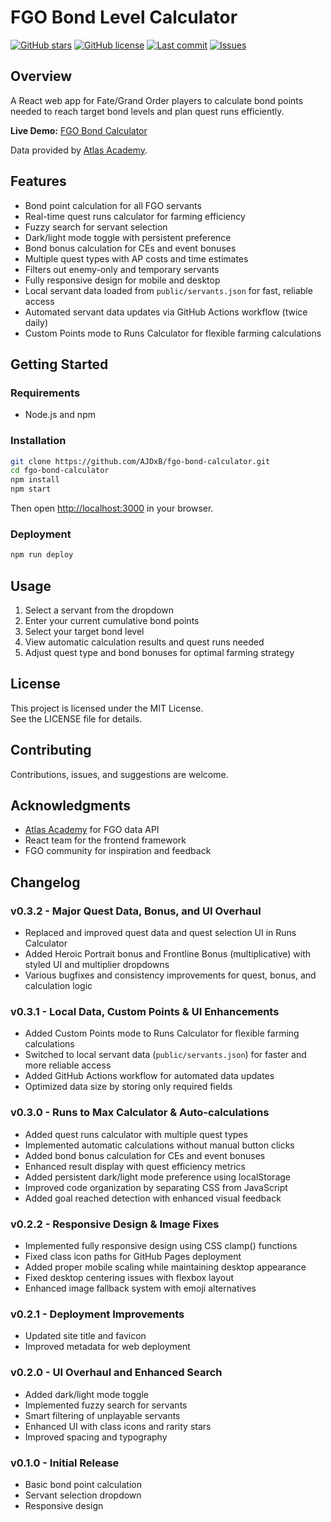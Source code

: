 # FGO Bond Level Calculator

[![GitHub stars](https://img.shields.io/github/stars/AJDxB/fgo-bond-calculator?style=flat-square)](https://github.com/AJDxB/fgo-bond-calculator/stargazers)
[![GitHub license](https://img.shields.io/github/license/AJDxB/fgo-bond-calculator?style=flat-square)](https://github.com/AJDxB/fgo-bond-calculator/blob/main/LICENSE)
[![Last commit](https://img.shields.io/github/last-commit/AJDxB/fgo-bond-calculator?style=flat-square)](https://github.com/AJDxB/fgo-bond-calculator/commits/main)
[![Issues](https://img.shields.io/github/issues/AJDxB/fgo-bond-calculator?style=flat-square)](https://github.com/AJDxB/fgo-bond-calculator/issues)

## Overview

A React web app for Fate/Grand Order players to calculate bond points needed to reach target bond levels and plan quest runs efficiently.

**Live Demo:** [FGO Bond Calculator](https://ajdxb.github.io/fgo-bond-calculator)

Data provided by [Atlas Academy](https://atlasacademy.io/).

## Features

- Bond point calculation for all FGO servants
- Real-time quest runs calculator for farming efficiency
- Fuzzy search for servant selection
- Dark/light mode toggle with persistent preference
- Bond bonus calculation for CEs and event bonuses
- Multiple quest types with AP costs and time estimates
- Filters out enemy-only and temporary servants
- Fully responsive design for mobile and desktop
- Local servant data loaded from `public/servants.json` for fast, reliable access
- Automated servant data updates via GitHub Actions workflow (twice daily)
- Custom Points mode to Runs Calculator for flexible farming calculations

## Getting Started

### Requirements

- Node.js and npm

### Installation

```bash
git clone https://github.com/AJDxB/fgo-bond-calculator.git
cd fgo-bond-calculator
npm install
npm start
```

Then open [http://localhost:3000](http://localhost:3000) in your browser.

### Deployment

```bash
npm run deploy
```

## Usage

1. Select a servant from the dropdown
2. Enter your current cumulative bond points
3. Select your target bond level
4. View automatic calculation results and quest runs needed
5. Adjust quest type and bond bonuses for optimal farming strategy

## License

This project is licensed under the MIT License.  
See the LICENSE file for details.

## Contributing

Contributions, issues, and suggestions are welcome.

## Acknowledgments

- [Atlas Academy](https://atlasacademy.io/) for FGO data API
- React team for the frontend framework
- FGO community for inspiration and feedback

## Changelog

### v0.3.2 - Major Quest Data, Bonus, and UI Overhaul
- Replaced and improved quest data and quest selection UI in Runs Calculator
- Added Heroic Portrait bonus and Frontline Bonus (multiplicative) with styled UI and multiplier dropdowns
- Various bugfixes and consistency improvements for quest, bonus, and calculation logic

### v0.3.1 - Local Data, Custom Points & UI Enhancements
- Added Custom Points mode to Runs Calculator for flexible farming calculations
- Switched to local servant data (`public/servants.json`) for faster and more reliable access
- Added GitHub Actions workflow for automated data updates
- Optimized data size by storing only required fields

### v0.3.0 - Runs to Max Calculator & Auto-calculations
- Added quest runs calculator with multiple quest types
- Implemented automatic calculations without manual button clicks
- Added bond bonus calculation for CEs and event bonuses
- Enhanced result display with quest efficiency metrics
- Added persistent dark/light mode preference using localStorage
- Improved code organization by separating CSS from JavaScript
- Added goal reached detection with enhanced visual feedback

### v0.2.2 - Responsive Design & Image Fixes
- Implemented fully responsive design using CSS clamp() functions
- Fixed class icon paths for GitHub Pages deployment
- Added proper mobile scaling while maintaining desktop appearance
- Fixed desktop centering issues with flexbox layout
- Enhanced image fallback system with emoji alternatives

### v0.2.1 - Deployment Improvements
- Updated site title and favicon
- Improved metadata for web deployment

### v0.2.0 - UI Overhaul and Enhanced Search
- Added dark/light mode toggle
- Implemented fuzzy search for servants
- Smart filtering of unplayable servants
- Enhanced UI with class icons and rarity stars
- Improved spacing and typography

### v0.1.0 - Initial Release
- Basic bond point calculation
- Servant selection dropdown
- Responsive design